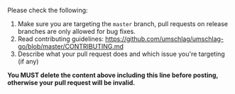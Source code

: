 Please check the following:

1. Make sure you are targeting the `master` branch, pull requests on release branches are only allowed for bug fixes.
2. Read contributing guidelines: https://github.com/umschlag/umschlag-go/blob/master/CONTRIBUTING.md
3. Describe what your pull request does and which issue you're targeting (if any)

**You MUST delete the content above including this line before posting, otherwise your pull request will be invalid.**
